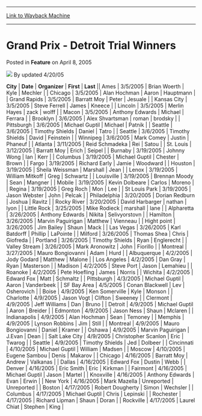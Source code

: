 
---
[Link to Wayback Machine](https://web.archive.org/web/20211025112215/https://magic.wizards.com/en/articles/archive/feature/grand-prix-detroit-trial-winners-2005-04-08)

[_metadata_:author]:- "updated 4-20-05"
[_metadata_:description]:- "CityDateOrganizerFirstLastAmes3/5/2005Brian WoerthKyleMechlerChicago3/5/2005Alan HochmanAaronHauptmannGrand Rapids3/5/2005Barratt MoyPeterJesualeKansas City3/5/2005Steve FerrellJamesKneeceLincoln3/5/2005Merlin HayeszackwolffMacon3/5/2005Anthony EdwardsMichaelFerraraBrooklyn3/6/2005Alex ShvartsmanromanbrodskyPittsburgh3/6/2005Michael GuptilMichaelPatnikSeattle3/6/2005Timothy"
[_metadata_:generator]:- "Drupal 7 (http://drupal.org)"
[_metadata_:node]:- "734826"
[_metadata_:publish_date]:- "2005-04-08"
[_metadata_:source]:- "div-main-content"
[_metadata_:title]:- "Grand Prix - Detroit Trial Winners"
[_metadata_:wayback_capture_timestamp]:- "2021-10-25 11:22:15"
[_metadata_:wayback_raw_url]:- "https://web.archive.org/web/20211025112215id_/https://magic.wizards.com/en/articles/archive/feature/grand-prix-detroit-trial-winners-2005-04-08"
[_metadata_:wayback_url]:- "https://magic.wizards.com/en/articles/archive/feature/grand-prix-detroit-trial-winners-2005-04-08"
---


Grand Prix - Detroit Trial Winners
==================================



 Posted in **Feature**
 on April 8, 2005 






![](https://media.magic.wizards.com/styles/auth_small/public/generic-avatar-150_409.png)
By updated 4/20/05













 **City** | **Date** | **Organizer** | **First** | **Last** || Ames | 3/5/2005 | Brian Woerth | Kyle | Mechler |
| Chicago | 3/5/2005 | Alan Hochman | Aaron | Hauptmann |
| Grand Rapids | 3/5/2005 | Barratt Moy | Peter | Jesuale |
| Kansas City | 3/5/2005 | Steve Ferrell | James | Kneece |
| Lincoln | 3/5/2005 | Merlin Hayes | zack | wolff |
| Macon | 3/5/2005 | Anthony Edwards | Michael | Ferrara |
| Brooklyn | 3/6/2005 | Alex Shvartsman | roman | brodsky |
| Pittsburgh | 3/6/2005 | Michael Guptil | Michael | Patnik |
| Seattle | 3/6/2005 | Timothy Shields | Daniel | Tatro |
| Seattle | 3/6/2005 | Timothy Shields | David | Feinstein |
| Winnipeg | 3/6/2005 | Mark Comey | Justin | Phaneuf |
| Atlanta | 3/11/2005 | Reid Schmadeka | Rei | Satou |
| St. Louis | 3/12/2005 | Barratt Moy | Erich | Seipel |
| Burnaby | 3/19/2005 | Johnny Wong | Ian | Kerr |
| Columbus | 3/19/2005 | Michael Guptil | Chester | Brown |
| Fargo | 3/19/2005 | Richard Early | Jamie | Woodward |
| Houston | 3/19/2005 | Sheila Weissman | Marshall | Jean |
| Lenox | 3/19/2005 | William Mitkoff | Greg | Schwartz |
| Louisville | 3/19/2005 | Brennan Moody | Sean | Mangner |
| Mobile | 3/19/2005 | Kevin Dolbeare | Carlos | Moreno |
| Regina | 3/19/2005 | Greg Roch | Mon | Lee |
| St Louis Park | 3/19/2005 | Jason Webster | John | Pelcak |
| Philadelphia | 3/20/2005 | Dorian Redburn | Joshua | Ravitz |
| Rocky River | 3/20/2005 | David Harbarger | nathan | lyon |
| Little Rock | 3/25/2005 | Mike Rodieck | marshall | lane |
| Alpharetta | 3/26/2005 | Anthony Edwards | Nikita | Selivyorstovn |
| Hamilton | 3/26/2005 | Marvin Paguirigan | Matthew | Vienneau |
| Hight point | 3/26/2005 | Jim Bailey | Shaun | Mack |
| Las Vegas | 3/26/2005 | Karl Batdorff | Phillip | LaPointe |
| Milford | 3/26/2005 | Thomas Shea | Chris | Giofreda |
| Portland | 3/26/2005 | Timothy Shields | Ryan | Englerecht |
| Valley Stream | 3/26/2005 | Mark Aronowitz | John | Fiorillo |
| Montreal | 3/27/2005 | Mauro Bongiovanni | Adam | Hurd |
| Albuquerque | 4/2/2005 | Jody Godard | Matthew | Malone |
| Los Angeles | 4/2/2005 | Dan Gray | Ryan | Masterson |
| Madison | 4/2/2005 | Steve Port | Jason | Lemahieu |
| Roanoke | 4/2/2005 | Pete Hoefling | James | Norris |
| Wichita | 4/2/2005 | Edward Fox | Matt | Schmaltz |
| Pittsburgh | 4/3/2005 | Michael Guptil | Aaron | Vanderbeek |
| SF Bay Area | 4/5/2005 | Conan Blackwell | Lev | Osherovich |
| Boise | 4/9/2005 | Ken Somerville | Kyle | Monson |
| Charlotte | 4/9/2005 | Jason Vogt | Clifton | Sweeney |
| Clermont | 4/9/2005 | Jeff Williams | Dan | Bruno |
| Detroit | 4/9/2005 | Michael Guptil | Aaron | Breider |
| Edmonton | 4/9/2005 | Jason Ness | Shaun | Mclaren |
| Indianapolis | 4/9/2005 | Alan Hochman | Sean | Temoney |
| Memphis | 4/9/2005 | Lynson Robbins | Jim | Still |
| Montreal | 4/9/2005 | Mauro Bongiovanni | Daniel | Kramer |
| Oshawa | 4/9/2005 | Marvin Paguirigan | J.Evan | Dean |
| Salt Lake City | 4/9/2005 | Christopher Scanlon | Eric | Twarog |
| Seattle | 4/9/2005 | Timothy Shields | Jed | Dolbeer |
| Cincinnati | 4/10/2005 | Michael Guptil | William | Madsen |
| Moscow | 4/10/2005 | Eugene Sambou | Denis | Makarov |
| Chicago | 4/16/2005 | Barratt Moy | Andrew | Valkanas |
| Dallas | 4/16/2005 | Edward Fox | Dustin | Webb |
| Denver | 4/16/2005 | Eric Smith | Eric | Kirkman |
| Fairmont | 4/16/2005 | Michael Guptil | Jason | Martel |
| Knoxville | 4/16/2005 | Anthony Edwards | Evan | Erwin |
| New York | 4/16/2005 | Mark Mazella | Unreported | Unreported |
| Boston | 4/17/2005 | Robert Dougherty | Simon | Wechsler |
| Columbus | 4/17/2005 | Michael Guptil | Chris | Lepinski |
| Rochester | 4/17/2005 | Richard Lipman | Shaun | Doran |
| Rockville | 4/17/2005 | Laurel Chiat | Stephen | King |







